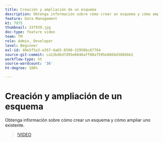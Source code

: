 ```yaml
---
title: Creación y ampliación de un esquema
description: Obtenga información sobre cómo crear un esquema y cómo ampliar uno existente.
feature: Data Management
kt: 7975
thumbnail: 337939.jpg
doc-type: feature video
team: TM
role: Admin, Developer
level: Beginner
exl-id: 40e5f5a3-e267-4a65-8590-32958bc67764
source-git-commit: ca13bdbd7d95e6646aff88af595e866bd3666bb2
workflow-type: ht
source-wordcount: '36'
ht-degree: 100%

---
```


# Creación y ampliación de un esquema

Obtenga información sobre cómo crear un esquema y cómo ampliar uno existente.

>[!VIDEO](https://video.tv.adobe.com/v/337939?quality=12)
